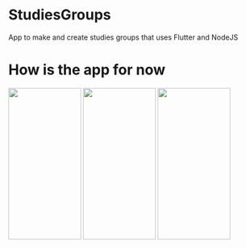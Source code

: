# StudiesGroups

App to make and create studies groups that uses Flutter and NodeJS

# How is the app for now

<img src="https://i.ibb.co/n0MNfrZ/Whats-App-Image-2020-08-26-at-13-13-25.jpg" width="144" height="300" />
<img src="https://i.ibb.co/sWZbKpb/Whats-App-Image-2020-08-26-at-13-12-57.jp" width="144" height="300" />
<img src="https://i.ibb.co/Dg1nndF/Whats-App-Image-2020-08-26-at-13-12-57-1.jpg" width="144" height="300" />
